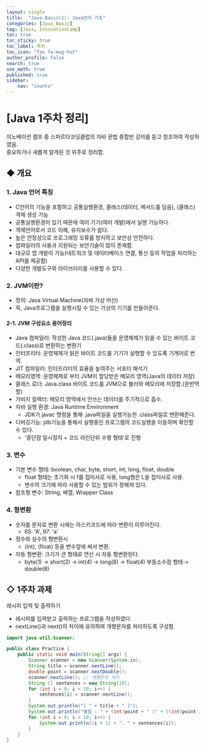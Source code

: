 ```yaml
---
layout: single
title:  "Java Basic(1): Java언어 기초"
categories: [Java_Basic]
tag: [Java, InnovationCamp] 
toc: true
toc_sticky: true
toc_label: 목차
toc_icon: "fas fa-mug-hot"
author_profile: false
search: true
use_math: true
published: true
sidebar:
    nav: "counts"
---
```


# [Java 1주차 정리]
이노베이션 캠프 중 스파르타코딩클럽의 자바 문법 종합반 강의를 듣고 참조하여 작성하였음.  
중요하거나 새롭게 알게된 것 위주로 정리함.

## ◆ 개요

### 1. Java 언어 특징
- C언어의 기능을 포함하고 공통실행환경, 클래스(데이터, 메서드를 담음), (클래스)객체 생성 가능
- 공통실행환경이 있기 때문에 여러 기기(여러 개발)에서 실행 가능하다. 
- 객체언어로서 코드 이해, 유지보수가 쉽다.
- 높은 안정성으로 프로그래밍 오류를 방지하고 보안상 안전하다.
- 컴파일러의 사용과 지원되는 보안기술이 많이 존재함.
- 대규모 앱 개발이 가능(네트워크 및 데이터베이스 연결, 통신 등의 작업을 처리하는 API를 제공함)
- 다양한 개발도구와 라이브러리를 사용할 수 있다.

### 2. JVM이란?
- 정의: Java Virtual Machine(자바 가상 머신) 
- 즉, Java프로그램을 실행시킬 수 있는 가상의 기기를 만들어준다.

#### 2-1. JVM 구성요소 용어정리
- Java 컴파일러: 작성한 Java 코드(.java)들을 운영체제가 읽을 수 있는 바이트 코드(.class)로 변환하는 변환기
- 인터프리터: 운영체제가 읽은 바이트 코드를 기기가 실행할 수 있도록 기계어로 번역.
- JIT 컴파일러: 인터프리터의 효율을 높여주는 서포터 해석기
- 메모리영역: 운영체제로 부터 JVM이 할당받은 메모리 영역(Java의 데이터 저장)
- 클래스 로더: Java.class 바이트 코드를 JVM으로 불러와 메모리에 저장함.(운반역할)
- 가비지 컬렉터: 메모리 영역에서 안쓰는 데이터를 주기적으로 흡수.
- 자바 실행 환경: Java Runtime Environment
  - JDK가 javac 명령을 통해 .java파일을 실행가능한 .class파일로 변환해준다.
- 디버깅기능: jdb기능을 통해서 실행중인 프로그램의 코드실행을 이동하며 확인할 수 있다.
  - '중단점 일시정지 + 코드 라인단위 수행 형태'로 진행

### 3. 변수
- 기본 변수 형태: boolean, char, byte, short, int, long, float, double
    - float 형태는 초기화 시 f를 접미사로 사용, long형은 L을 접미사로 사용.
    - 변수의 크기에 따라 사용할 수 있는 범위가 정해져 있다.
- 참조형 변수: String, 배열, Wrapper Class

### 4. 형변환
- 숫자를 문자로 변환 시에는 아스키코드에 따라 변환이 이루어진다.
    - 65: 'A', 97: 'a'
- 정수와 실수의 형변환시 
    - (int), (float) 등을 변수앞에 써서 변환.
- 자동 형변환: 크기가 큰 형태로 연산 시 자동 형변환된다.
    - byte(1) -> short(2) -> int(4) -> long(8) -> float(4) 부동소수점 형태-> double(8)

## ◇ 1주차 과제
레시피 입력 및 출력하기
- 레시피를 입력받고 출력하는 프로그램을 작성하였다.
- nextLine()과 next()의 차이에 유의하여 개행문자를 처리하도록 구성함.

```java
import java.util.Scanner;

public class Practice {
    public static void main(String[] args) {
        Scanner scanner = new Scanner(System.in);
        String title = scanner.nextLine();
        double point = scanner.nextDouble();
        scanner.nextLine(); // 개행문자 처리
        String [] sentences = new String[10];
        for (int i = 0; i < 10; i++) {
            sentences[i] = scanner.nextLine();
        }
        System.out.println("[ " + title + " ]");
        System.out.println("별점 : " + (int)point + " (" + ((int)point / 5.0) * 100 + "%)");
        for (int i = 0; i < 10; i++) {
            System.out.println((i + 1) + ". " + sentences[i]);
        }
    }
}
```
